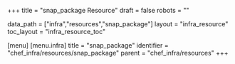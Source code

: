 +++
title = "snap_package Resource"
draft = false
robots = ""

data_path = ["infra","resources","snap_package"]
layout = "infra_resource"
toc_layout = "infra_resource_toc"

[menu]
  [menu.infra]
    title = "snap_package"
    identifier = "chef_infra/resources/snap_package"
    parent = "chef_infra/resources"
+++

<!-- The contents of this page are automatically generated from the snap_package.yaml file in the data/infra/resources directory. -->
<!-- To suggest a change, edit the https://github.com/chef/chef/blob/main/lib/chef/resource/snap_package.rb file and submit a pull request to the https://github.com/chef/chef repository. -->
<!-- markdownlint-disable-file -->
